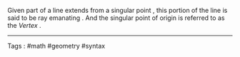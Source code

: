 Given part of a line extends from a singular point , this portion of the line is said to be ray emanating . And the singular point of origin is referred to as the *Vertex* . 
____
Tags : #math #geometry #syntax 